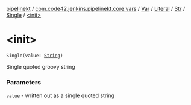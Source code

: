 [pipelinekt](../../../../../index.md) / [com.code42.jenkins.pipelinekt.core.vars](../../../../index.md) / [Var](../../../index.md) / [Literal](../../index.md) / [Str](../index.md) / [Single](index.md) / [&lt;init&gt;](./-init-.md)

# &lt;init&gt;

`Single(value: `[`String`](https://kotlinlang.org/api/latest/jvm/stdlib/kotlin/-string/index.html)`)`

Single quoted groovy string

### Parameters

`value` - written out as a single quoted string